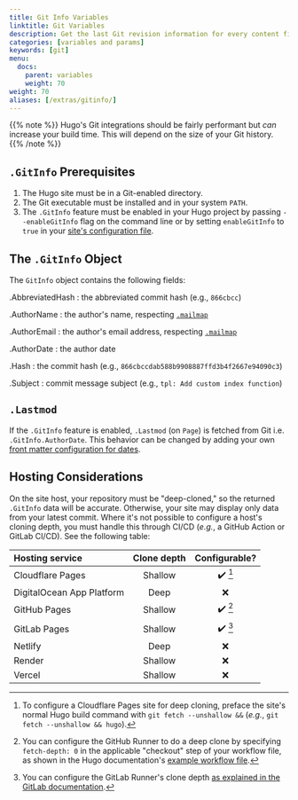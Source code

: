 ```yaml
---
title: Git Info Variables
linktitle: Git Variables
description: Get the last Git revision information for every content file.
categories: [variables and params]
keywords: [git]
menu:
  docs:
    parent: variables
    weight: 70
weight: 70
aliases: [/extras/gitinfo/]
---
```


{{% note %}}
Hugo's Git integrations should be fairly performant but *can* increase your build time. This will depend on the size of your Git history.
{{% /note %}}

## `.GitInfo` Prerequisites

1. The Hugo site must be in a Git-enabled directory.
2. The Git executable must be installed and in your system `PATH`.
3. The `.GitInfo` feature must be enabled in your Hugo project by passing `--enableGitInfo` flag on the command line or by setting `enableGitInfo` to `true` in your [site's configuration file][configuration]. 

## The `.GitInfo` Object

The `GitInfo` object contains the following fields:

.AbbreviatedHash
: the abbreviated commit hash (e.g., `866cbcc`)

.AuthorName
: the author's name, respecting [`.mailmap`](https://git-scm.com/docs/gitmailmap)

.AuthorEmail
: the author's email address, respecting [`.mailmap`](https://git-scm.com/docs/gitmailmap)

.AuthorDate
: the author date

.Hash
: the commit hash (e.g., `866cbccdab588b9908887ffd3b4f2667e94090c3`)

.Subject
: commit message subject (e.g., `tpl: Add custom index function`)

## `.Lastmod`

If the `.GitInfo` feature is enabled, `.Lastmod` (on `Page`) is fetched from Git i.e. `.GitInfo.AuthorDate`. This behavior can be changed by adding your own [front matter configuration for dates](/getting-started/configuration/#configure-front-matter).

[configuration]: /getting-started/configuration/

## Hosting Considerations

On the site host, your repository must be "deep-cloned," so the returned `.GitInfo` data will be accurate. Otherwise, your site may display only data from your latest commit. Where it's not possible to configure a host's cloning depth, you must handle this through CI/CD (*e.g.*, a 
GitHub Action or GitLab CI/CD). See the following table:

| Hosting service | Clone depth | Configurable? |
| :-------------- | :---------: | :-----------: |
| Cloudflare Pages | Shallow | ✔️ [^CFP] |
| DigitalOcean App Platform | Deep | ❌ |
| GitHub Pages | Shallow | ✔️ [^GHP] |
| GitLab Pages | Shallow | ✔️ [^GLP] |
| Netlify | Deep | ❌ |
| Render | Shallow | ❌ |
| Vercel | Shallow | ❌ |

[^CFP]: To configure a Cloudflare Pages site for deep cloning, preface the site's normal Hugo build command with `git fetch --unshallow &&` (*e.g.*, `git fetch --unshallow && hugo`).

[^GHP]: You can configure the GitHub Runner to do a deep clone by specifying `fetch-depth: 0` in the applicable "checkout" step of your workflow file, as shown in the Hugo documentation's [example workflow file](/hosting-and-deployment/hosting-on-github/#procedure).

[^GLP]: You can configure the GitLab Runner's clone depth [as explained in the GitLab documentation](https://docs.gitlab.com/ee/ci/large_repositories/#shallow-cloning).
